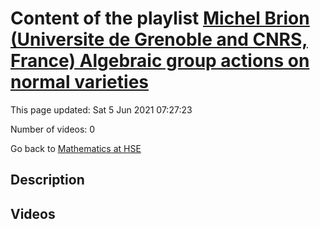 # Content of the playlist [Michel Brion (Universite de Grenoble and CNRS, France)  Algebraic group actions on normal varieties](https://youtube.com/playlist?list=PLq3E5oubNNoAMQ2W9wEWNc6OHs-3ehpIm)

This page updated: Sat 5 Jun 2021 07:27:23

Number of videos: 0

Go back to [Mathematics at HSE](./README.md)

## Description



## Videos

